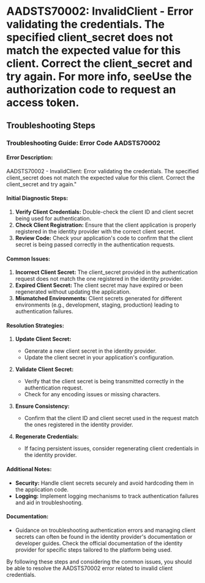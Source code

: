 
# AADSTS70002: InvalidClient - Error validating the credentials. The specified client_secret does not match the expected value for this client. Correct the client_secret and try again. For more info, seeUse the authorization code to request an access token.


## Troubleshooting Steps
### Troubleshooting Guide: Error Code AADSTS70002

#### Error Description:
AADSTS70002 - InvalidClient: Error validating the credentials. The specified client_secret does not match the expected value for this client. Correct the client_secret and try again." 

#### Initial Diagnostic Steps:
1. **Verify Client Credentials:** Double-check the client ID and client secret being used for authentication.
2. **Check Client Registration:** Ensure that the client application is properly registered in the identity provider with the correct client secret.
3. **Review Code:** Check your application's code to confirm that the client secret is being passed correctly in the authentication requests.

#### Common Issues:
1. **Incorrect Client Secret:** The client_secret provided in the authentication request does not match the one registered in the identity provider.
2. **Expired Client Secret:** The client secret may have expired or been regenerated without updating the application.
3. **Mismatched Environments:** Client secrets generated for different environments (e.g., development, staging, production) leading to authentication failures.

#### Resolution Strategies:
1. **Update Client Secret:**
   - Generate a new client secret in the identity provider.
   - Update the client secret in your application's configuration.

2. **Validate Client Secret:**
   - Verify that the client secret is being transmitted correctly in the authentication request.
   - Check for any encoding issues or missing characters.

3. **Ensure Consistency:**
   - Confirm that the client ID and client secret used in the request match the ones registered in the identity provider.

4. **Regenerate Credentials:**
   - If facing persistent issues, consider regenerating client credentials in the identity provider.

#### Additional Notes:
- **Security:** Handle client secrets securely and avoid hardcoding them in the application code.
- **Logging:** Implement logging mechanisms to track authentication failures and aid in troubleshooting.

#### Documentation:
- Guidance on troubleshooting authentication errors and managing client secrets can often be found in the identity provider's documentation or developer guides. Check the official documentation of the identity provider for specific steps tailored to the platform being used.

By following these steps and considering the common issues, you should be able to resolve the AADSTS70002 error related to invalid client credentials.